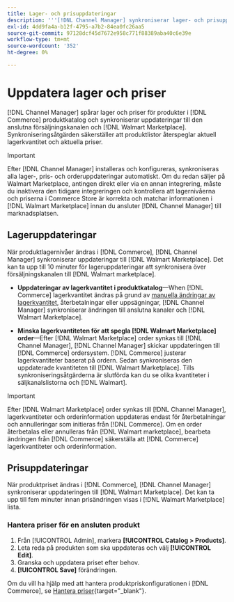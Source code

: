 ```yaml
---
title: Lager- och prisuppdateringar
description: '''[!DNL Channel Manager] synkroniserar lager- och prisuppdateringar mellan Commerce Store och [!DNL Walmart Marketplace] så att du kan hantera dina säljkanalsåtgärder från din Commerce Admin'
exl-id: 4dd9fa4a-b12f-4795-a7b2-84ea0fc26aa5
source-git-commit: 97128dcf45d7672e958c771f88389aba40c6e39e
workflow-type: tm+mt
source-wordcount: '352'
ht-degree: 0%

---
```


# Uppdatera lager och priser

[!DNL Channel Manager] spårar lager och priser för produkter i [!DNL Commerce] produktkatalog och synkroniserar uppdateringar till den anslutna försäljningskanalen och [!DNL Walmart Marketplace]. Synkroniseringsåtgärden säkerställer att produktlistor återspeglar aktuell lagerkvantitet och aktuella priser.


>[!IMPORTANT]
>
>Efter [!DNL Channel Manager] installeras och konfigureras, synkroniseras alla lager-, pris- och orderuppdateringar automatiskt. Om du redan säljer på Walmart Marketplace, antingen direkt eller via en annan integrering, måste du inaktivera den tidigare integreringen och kontrollera att lagernivåerna och priserna i Commerce Store är korrekta och matchar informationen i [!DNL Walmart Marketplace] innan du ansluter [!DNL Channel Manager] till marknadsplatsen.


## Lageruppdateringar

När produktlagernivåer ändras i [!DNL Commerce], [!DNL Channel Manager] synkroniserar uppdateringar till [!DNL Walmart Marketplace]. Det kan ta upp till 10 minuter för lageruppdateringar att synkronisera över försäljningskanalen till [!DNL Walmart marketplace].

* **Uppdateringar av lagerkvantitet i produktkatalog**—When [!DNL Commerce] lagerkvantitet ändras på grund av [manuella ändringar av lagerkvantitet](https://docs.magento.com/user-guide/catalog/inventory-product-quantity.html), återbetalningar eller uppsägningar, [!DNL Channel Manager] synkroniserar ändringen till anslutna kanaler och [!DNL Walmart Marketplace].

* **Minska lagerkvantiteten för att spegla [!DNL Walmart Marketplace] order**—Efter [!DNL Walmart Marketplace] order synkas till [!DNL Channel Manager], [!DNL Channel Manager] skickar uppdateringen till [!DNL Commerce] ordersystem. [!DNL Commerce] justerar lagerkvantiteter baserat på ordern. Sedan synkroniseras den uppdaterade kvantiteten till [!DNL Walmart Marketplace]. Tills synkroniseringsåtgärderna är slutförda kan du se olika kvantiteter i säljkanalslistorna och [!DNL Walmart].

>[!IMPORTANT]
>
>Efter [!DNL Walmart Marketplace] order synkas till [!DNL Channel Manager], lagerkvantiteter och orderinformation uppdateras endast för återbetalningar och annulleringar som initieras från [!DNL Commerce]. Om en order återbetalas eller annulleras från [!DNL Walmart marketplace], bearbeta ändringen från [!DNL Commerce] säkerställa att [!DNL Commerce] lagerkvantiteter och orderinformation.

## Prisuppdateringar

När produktpriset ändras i [!DNL Commerce], [!DNL Channel Manager] synkroniserar uppdateringen till [!DNL Walmart Marketplace]. Det kan ta upp till fem minuter innan prisändringen visas i [!DNL Walmart Marketplace] lista.

### Hantera priser för en ansluten produkt

1. Från [!UICONTROL Admin], markera **[!UICONTROL Catalog > Products]**.
1. Leta reda på produkten som ska uppdateras och välj **[!UICONTROL Edit]**.
1. Granska och uppdatera priset efter behov.
1. **[!UICONTROL Save]** förändringen.

Om du vill ha hjälp med att hantera produktpriskonfigurationen i [!DNL Commerce], se [Hantera priser](https://docs.magento.com/user-guide/catalog/pricing.html){target=&quot;_blank&quot;}.
